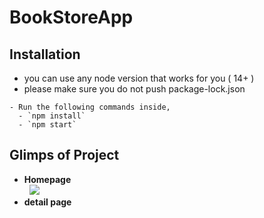 # BookStoreApp
## Installation

- you can use any node version that works for you ( 14+ )
- please make sure you do not push package-lock.json

```
- Run the following commands inside,
  - `npm install`
  - `npm start`
```
## Glimps of Project
<ul>
<li><b >Homepage</b></li>
&nbsp
<img src="https://github.com/Malik04121/BookStoreApp/assets/105594908/0daa4b3f-9074-4deb-97cc-3d65d92cb857"/>
<li><b >detail page</b></li>
&nbsp

